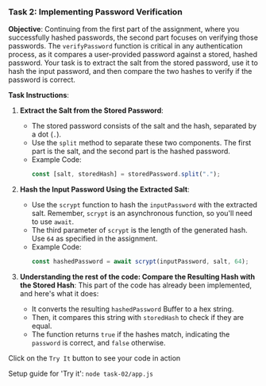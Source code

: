 ### Task 2: Implementing Password Verification

**Objective**:
Continuing from the first part of the assignment, where you successfully hashed passwords, the second part focuses on verifying those passwords. The `verifyPassword` function is critical in any authentication process, as it compares a user-provided password against a stored, hashed password. Your task is to extract the salt from the stored password, use it to hash the input password, and then compare the two hashes to verify if the password is correct.

**Task Instructions**:

1. **Extract the Salt from the Stored Password**:

   - The stored password consists of the salt and the hash, separated by a dot (`.`).
   - Use the `split` method to separate these two components. The first part is the salt, and the second part is the hashed password.
   - Example Code:
     ```javascript
     const [salt, storedHash] = storedPassword.split(".");
     ```

2. **Hash the Input Password Using the Extracted Salt**:

   - Use the `scrypt` function to hash the `inputPassword` with the extracted salt. Remember, `scrypt` is an asynchronous function, so you'll need to use `await`.
   - The third parameter of `scrypt` is the length of the generated hash. Use `64` as specified in the assignment.
   - Example Code:
     ```javascript
     const hashedPassword = await scrypt(inputPassword, salt, 64);
     ```

3. **Understanding the rest of the code: Compare the Resulting Hash with the Stored Hash**:
   This part of the code has already been implemented, and here's what it does:
   - It converts the resulting `hashedPassword` Buffer to a hex string.
   - Then, it compares this string with `storedHash` to check if they are equal.
   - The function returns `true` if the hashes match, indicating the `password` is correct, and `false` otherwise.

Click on the `Try It` button to see your code in action

Setup guide for 'Try it': `node task-02/app.js`
